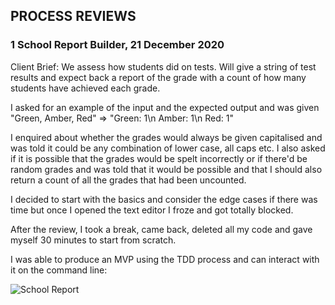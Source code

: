 
## PROCESS REVIEWS

 ### 1 School Report Builder, 21 December 2020
Client Brief: We assess how students did on tests. Will give a string of test results and expect back a report of the grade with a count of how many students have achieved each grade.

I asked for an example of the input and the expected output and was given "Green, Amber, Red" ⇒  "Green: 1\n Amber: 1\n Red: 1"

I enquired about whether the grades would always be given capitalised and was told it could be any combination of lower case, all caps etc. I also asked if it is possible that the grades would be spelt incorrectly or if there'd be random grades and was told that it would be possible and that I should also return a count of all the grades that had been uncounted.

I decided to start with the basics and consider the edge cases if there was time but once I opened the text editor I froze and got totally blocked.

After the review, I took a break, came back, deleted all my code and gave myself 30 minutes to start from scratch.

I was able to produce an MVP using the TDD process and can interact with it on the command line:

![School Report](https://user-images.githubusercontent.com/71432715/102894065-6fe5ab00-445a-11eb-8c91-ebfd77b600a3.png)
